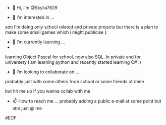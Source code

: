 - 👋 Hi, I’m @Skylla7629

- 👀 I’m interested in ...

atm I'm doing only school related and private projects but there is a plan to make some small games which i might publicise (:


- 🌱 I’m currently learning ...
- 
learning Object Pascal for school, now also SQL.
In private and for universety I am learning python and recently started learning C#
:)


- 💞️ I’m looking to collaborate on ...

probably just with some others from school
or some friends of mine

but hit me up if you wanna collab with me

- 📫 How to reach me ...
probably adding a public e-mail at some point
but atm just @ me


#EOF
